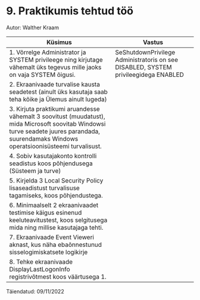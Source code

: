 #  9. Praktikumis tehtud töö

Autor: Walther Kraam

|Küsimus|Vastus|
|---|---|
|1. Võrrelge Administrator ja SYSTEM privileege ning kirjutage vähemalt üks tegevus mille jaoks on vaja SYSTEM õigusi.|SeShutdownPrivilege Administratoris on see DISABLED, SYSTEM privileegidega ENABLED|
|2. Ekraanivaade turvalise kausta seadetest (ainult üks kasutaja saab teha kõike ja Ülemus ainult lugeda)||
|3. Kirjuta praktikumi aruandesse vähemalt 3 soovitust (muudatust), mida Microsoft soovitab Windowsi turve seadete juures parandada, suurendamaks Windows operatsioonisüsteemi turvalisust.||
|4. Sobiv kasutajakonto kontrolli seadistus koos põhjendusega (Süsteem ja turve)||
|5. Kirjelda 3 Local Security Policy lisaseadistust turvalisuse tagamiseks, koos põhjendustega.||
|6. Minimaalselt 2 ekraanivaadet testimise käigus esinenud keeluteavitustest, koos selgitusega mida ning millise kasutajaga tehti.||
|7. Ekraanivaade Event Vieweri aknast, kus näha ebaõnnestunud sisselogimiskatsete logikirje||
|8. Tehke ekraanivaade DisplayLastLogonInfo registrivõtmest koos väärtusega 1.||

Täiendatud: 09/11/2022
